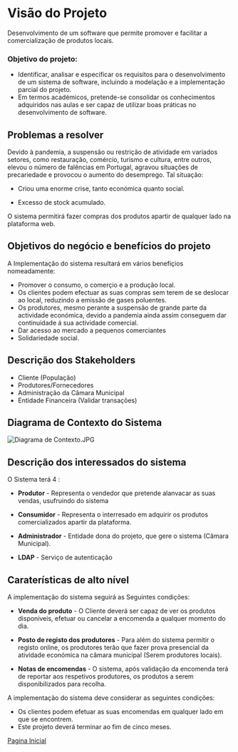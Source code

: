 # Visão do Projeto

Desenvolvimento de um software que permite promover e facilitar a comercialização de produtos locais.

### Objetivo do projeto:

* Identificar, analisar e especificar os requisitos para o desenvolvimento de um sistema de 
software, incluindo a modelação e a implementação parcial do projeto.
* Em termos académicos, pretende-se consolidar os conhecimentos adquiridos nas aulas e ser capaz de  utilizar boas práticas no desenvolvimento de software.

## Problemas a resolver

Devido à pandemia, a suspensão ou restrição de atividade em variados setores, como restauração, comércio, turismo e cultura, entre outros, elevou o número de falências em Portugal, agravou situações de precariedade e provocou o aumento do desemprego.
Tal situação:

* Criou uma enorme crise, tanto económica quanto social.
  
* Excesso de stock acumulado.
  
O sistema permitirá fazer compras dos produtos apartir de qualquer lado na plataforma web.

## Objetivos do negócio e benefícios do projeto

A Implementação do sistema resultará em vários benefiçios nomeadamente:

* Promover o consumo, o comerçio e a produção local.
* Os clientes podem efectuar as suas compras sem terem de se deslocar ao local, reduzindo a emissão de gases poluentes.
* Os produtores, mesmo perante a suspensão de grande parte da actividade económica, devido a pandemia ainda assim conseguem dar continuidade á sua actividade comercial.
* Dar acesso ao mercado a pequenos comerciantes
* Solidariedade social.

## Descrição dos Stakeholders

* Cliente (População)
* Produtores/Fornecedores
* Administração da Câmara Municipal
* Entidade Financeira (Validar transações)


## Diagrama de Contexto do Sistema
![Diagrama de Contexto.JPG](https://bitbucket.org/repo/y5rxLzz/images/2958449012-Diagrama%20de%20Contexto.JPG)

## Descrição dos interessados do sistema

O Sistema terá 4 :

* **Produtor** - Representa o vendedor que pretende alanvacar as suas vendas, usufruindo do sistema
  
* **Consumidor** - Representa o interresado em adquirir os produtos comercializados apartir da plataforma.
    
* **Administrador** - Entidade dona do projeto, que gere o sistema (Câmara Municipal). 
 
* **LDAP** - Serviço de autenticação



## Caraterísticas de alto nível

A implementação do sistema seguirá as Seguintes condições:

* **Venda do produto** - O Cliente deverá ser capaz de ver os produtos disponiveis, efetuar ou cancelar a encomenda a qualquer momento do dia.
  
* **Posto de registo dos produtores** - Para além do sistema permitir o registo online, os produtores terão que fazer prova presencial da atividade económica na câmara municipal (Serem produtores locais).
  
* **Notas de encomendas** - O sistema, após validação da encomenda terá de reportar aos respetivos produtores, os produtos a serem disponibilizados para recolha.

A implementação do sistema deve considerar as seguintes condições:

* Os clientes podem efetuar as suas encomendas em qualquer lado em que se encontrem.
* Este projeto deverá terminar ao fim de cinco meses.


[Pagina Inicial](Home)
